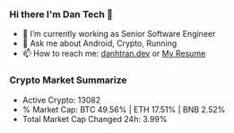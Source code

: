 ### Hi there I'm Dan Tech 👋

- 🔭 I’m currently working as Senior Software Engineer
- 💬 Ask me about Android, Crypto, Running 
- 📫 How to reach me: <a href="https://danhtran.dev" target="_blank">danhtran.dev</a> or <a href="Dan-Resume.pdf" target="_blank">My Resume</a>

### Crypto Market Summarize
- Active Crypto: 13082
- % Market Cap: BTC 49.56% | ETH 17.51% | BNB 2.52%
- Total Market Cap Changed 24h: 3.99%
